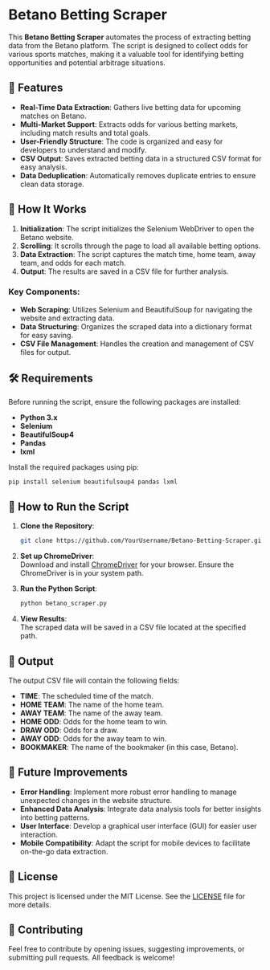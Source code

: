 # Betano Betting Scraper

This **Betano Betting Scraper** automates the process of extracting betting data from the Betano platform. The script is designed to collect odds for various sports matches, making it a valuable tool for identifying betting opportunities and potential arbitrage situations.

## 📌 Features

- **Real-Time Data Extraction**: Gathers live betting data for upcoming matches on Betano.
- **Multi-Market Support**: Extracts odds for various betting markets, including match results and total goals.
- **User-Friendly Structure**: The code is organized and easy for developers to understand and modify.
- **CSV Output**: Saves extracted betting data in a structured CSV format for easy analysis.
- **Data Deduplication**: Automatically removes duplicate entries to ensure clean data storage.

## 🚀 How It Works

1. **Initialization**: The script initializes the Selenium WebDriver to open the Betano website.
2. **Scrolling**: It scrolls through the page to load all available betting options.
3. **Data Extraction**: The script captures the match time, home team, away team, and odds for each match.
4. **Output**: The results are saved in a CSV file for further analysis.

### Key Components:

- **Web Scraping**: Utilizes Selenium and BeautifulSoup for navigating the website and extracting data.
- **Data Structuring**: Organizes the scraped data into a dictionary format for easy saving.
- **CSV File Management**: Handles the creation and management of CSV files for output.

## 🛠️ Requirements

Before running the script, ensure the following packages are installed:

- **Python 3.x**
- **Selenium**
- **BeautifulSoup4**
- **Pandas**
- **lxml**

Install the required packages using pip:
```bash
pip install selenium beautifulsoup4 pandas lxml
```

## 🏃 How to Run the Script

1. **Clone the Repository**:
   ```bash
   git clone https://github.com/YourUsername/Betano-Betting-Scraper.git
   ```

2. **Set up ChromeDriver**:  
   Download and install [ChromeDriver](https://sites.google.com/a/chromium.org/chromedriver/) for your browser. Ensure the ChromeDriver is in your system path.

3. **Run the Python Script**:
   ```bash
   python betano_scraper.py
   ```

4. **View Results**:  
   The scraped data will be saved in a CSV file located at the specified path.

## 📁 Output

The output CSV file will contain the following fields:
- **TIME**: The scheduled time of the match.
- **HOME TEAM**: The name of the home team.
- **AWAY TEAM**: The name of the away team.
- **HOME ODD**: Odds for the home team to win.
- **DRAW ODD**: Odds for a draw.
- **AWAY ODD**: Odds for the away team to win.
- **BOOKMAKER**: The name of the bookmaker (in this case, Betano).

## 🔧 Future Improvements

- **Error Handling**: Implement more robust error handling to manage unexpected changes in the website structure.
- **Enhanced Data Analysis**: Integrate data analysis tools for better insights into betting patterns.
- **User Interface**: Develop a graphical user interface (GUI) for easier user interaction.
- **Mobile Compatibility**: Adapt the script for mobile devices to facilitate on-the-go data extraction.

## 📝 License

This project is licensed under the MIT License. See the [LICENSE](LICENSE) file for more details.

## 🤝 Contributing

Feel free to contribute by opening issues, suggesting improvements, or submitting pull requests. All feedback is welcome!
